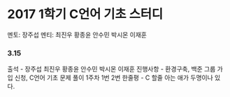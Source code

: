 # **2017 1학기 C언어 기초 스터디**
멘토: 장주섭
멘티: 최진우 황종윤 안수민 박시몬 이재훈 
### 3.15 
출석 - 장주섭 최진우 황종윤 안수민 박시몬 이재훈
진행사항 - 환경구축, 백준 그룹 가입 신청, C언어 기초 문제 풀이 1주차 1번 2번
한줄평 - C 할줄 아는 애가 두명이나 있다.

